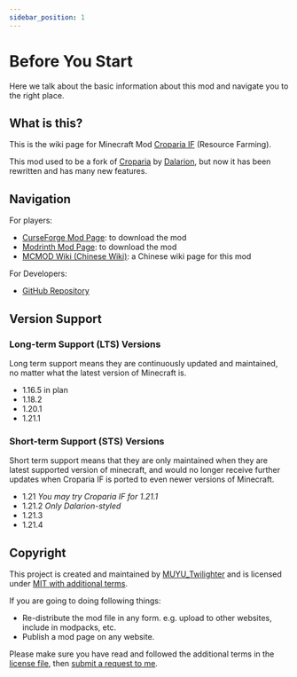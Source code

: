 ```yaml
---
sidebar_position: 1
---
```


# Before You Start

Here we talk about the basic information about this mod and navigate you to the right place.

## What is this?

This is the wiki page for Minecraft Mod [Croparia IF](https://www.curseforge.com/minecraft/mc-mods/croparia-if)
(Resource Farming).

This mod used to be a fork of [Croparia](https://www.curseforge.com/minecraft/mc-mods/croparia) by
[Dalarion](https://github.com/Dalarion), but now it has been rewritten and has many new features.

## Navigation

For players:

- [CurseForge Mod Page](https://www.curseforge.com/minecraft/mc-mods/croparia-if): to download the mod
- [Modrinth Mod Page](https://modrinth.com/mod/croparia-if): to download the mod
- [MCMOD Wiki (Chinese Wiki)](https://www.mcmod.cn/class/13639.html): a Chinese wiki page for this mod

For Developers:

- [GitHub Repository](https://github.com/MUYUTwilighter/croparia-if)

## Version Support

### Long-term Support (LTS) Versions

Long term support means they are continuously updated and maintained, no matter what the latest version of Minecraft is.

- 1.16.5 in plan
- 1.18.2
- 1.20.1
- 1.21.1

### Short-term Support (STS) Versions

Short term support means that they are only maintained when they are latest supported version of minecraft, and would no
longer receive further updates when Croparia IF is ported to even newer versions of Minecraft.

- 1.21 _You may try Croparia IF for 1.21.1_
- 1.21.2 _Only Dalarion-styled_
- 1.21.3
- 1.21.4

## Copyright

This project is created and maintained by [MUYU_Twilighter](https://github.com/MUYUTwilighter) and is licensed
under [MIT with additional terms](https://github.com/MUYUTwilighter/croparia-if/blob/master/LICENSE.md).

If you are going to doing following things:

- Re-distribute the mod file in any form. e.g. upload to other websites, include in modpacks, etc.
- Publish a mod page on any website.

Please make sure you have read and followed the additional terms in
the [license file](https://github.com/MUYUTwilighter/croparia-if/blob/master/LICENSE.md),
then [submit a request to me](https://github.com/MUYUTwilighter/croparia-if/issues).